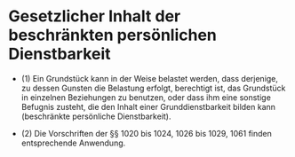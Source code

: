 # Gesetzlicher Inhalt der beschränkten persönlichen Dienstbarkeit

- (1) Ein Grundstück kann in der Weise belastet werden, dass derjenige, zu dessen Gunsten die Belastung erfolgt, berechtigt ist, das Grundstück in einzelnen Beziehungen zu benutzen, oder dass ihm eine sonstige Befugnis zusteht, die den Inhalt einer Grunddienstbarkeit bilden kann (beschränkte persönliche Dienstbarkeit).

- (2) Die Vorschriften der §§ 1020 bis 1024, 1026 bis 1029, 1061 finden entsprechende Anwendung.

